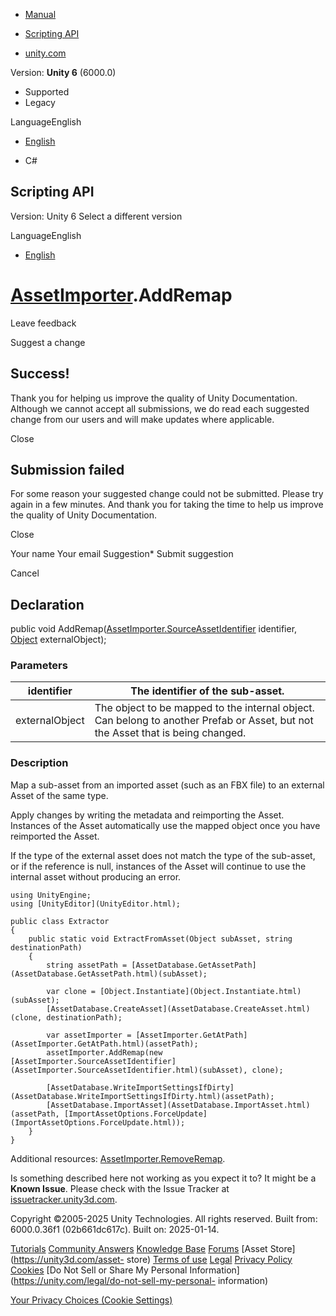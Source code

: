 [ ]()

  * [Manual](../Manual/index.html)
  * [Scripting API](../ScriptReference/index.html)

  * [unity.com](https://unity.com/)

Version: **Unity 6** (6000.0)

  * Supported
  * Legacy

LanguageEnglish

  * [English]()

  * C#

[ ](https://docs.unity3d.com)

## Scripting API

Version: Unity 6 Select a different version

LanguageEnglish

  * [English]()

#  [AssetImporter](AssetImporter.html).AddRemap

Leave feedback

Suggest a change

## Success!

Thank you for helping us improve the quality of Unity Documentation. Although
we cannot accept all submissions, we do read each suggested change from our
users and will make updates where applicable.

Close

## Submission failed

For some reason your suggested change could not be submitted. Please <a>try
again</a> in a few minutes. And thank you for taking the time to help us
improve the quality of Unity Documentation.

Close

Your name Your email Suggestion* Submit suggestion

Cancel

[ ]()

## Declaration

public void
AddRemap([AssetImporter.SourceAssetIdentifier](AssetImporter.SourceAssetIdentifier.html)
identifier, [Object](Object.html) externalObject);

### Parameters

identifier | The identifier of the sub-asset.  
---|---  
externalObject | The object to be mapped to the internal object. Can belong to another Prefab or Asset, but not the Asset that is being changed.  
  
### Description

Map a sub-asset from an imported asset (such as an FBX file) to an external
Asset of the same type.

Apply changes by writing the metadata and reimporting the Asset. Instances of
the Asset automatically use the mapped object once you have reimported the
Asset.  
  
If the type of the external asset does not match the type of the sub-asset, or
if the reference is null, instances of the Asset will continue to use the
internal asset without producing an error.

    
    
    using UnityEngine;
    using [UnityEditor](UnityEditor.html);  
      
    public class Extractor
    {
        public static void ExtractFromAsset(Object subAsset, string destinationPath)
        {
            string assetPath = [AssetDatabase.GetAssetPath](AssetDatabase.GetAssetPath.html)(subAsset);  
      
            var clone = [Object.Instantiate](Object.Instantiate.html)(subAsset);
            [AssetDatabase.CreateAsset](AssetDatabase.CreateAsset.html)(clone, destinationPath);  
      
            var assetImporter = [AssetImporter.GetAtPath](AssetImporter.GetAtPath.html)(assetPath);
            assetImporter.AddRemap(new [AssetImporter.SourceAssetIdentifier](AssetImporter.SourceAssetIdentifier.html)(subAsset), clone);  
      
            [AssetDatabase.WriteImportSettingsIfDirty](AssetDatabase.WriteImportSettingsIfDirty.html)(assetPath);
            [AssetDatabase.ImportAsset](AssetDatabase.ImportAsset.html)(assetPath, [ImportAssetOptions.ForceUpdate](ImportAssetOptions.ForceUpdate.html));
        }
    }
    

Additional resources:
[AssetImporter.RemoveRemap](AssetImporter.RemoveRemap.html).

Is something described here not working as you expect it to? It might be a
**Known Issue**. Please check with the Issue Tracker at
[issuetracker.unity3d.com](https://issuetracker.unity3d.com).

Copyright ©2005-2025 Unity Technologies. All rights reserved. Built from:
6000.0.36f1 (02b661dc617c). Built on: 2025-01-14.

[Tutorials](https://unity3d.com/learn) [Community
Answers](https://answers.unity3d.com) [Knowledge
Base](https://support.unity3d.com/hc/en-us)
[Forums](https://forum.unity3d.com) [Asset Store](https://unity3d.com/asset-
store) [Terms of use](https://docs.unity3d.com/Manual/TermsOfUse.html)
[Legal](https://unity.com/legal) [Privacy
Policy](https://unity.com/legal/privacy-policy)
[Cookies](https://unity.com/legal/cookie-policy) [Do Not Sell or Share My
Personal Information](https://unity.com/legal/do-not-sell-my-personal-
information)

[Your Privacy Choices (Cookie Settings)](javascript:void\(0\);)

